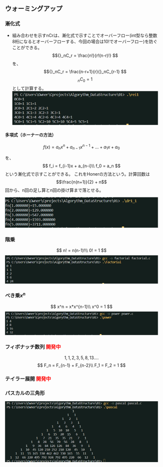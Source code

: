 
## ウォーミングアップ

### 漸化式
* 組み合わせを示すnCrは、漸化式で示すことでオーバーフロー(int型なら整数8桁になるとオーバーフローする、今回の場合は10!でオーバーフロー)を防ぐことができる。
$${}_nC_r = \frac{n!}{r!(n-r)!} $$
を、
$${}_nC_r = \frac{n-r+1}{r}{}_nC_{r-1} $$
$${}_nC_0 = 1$$
として計算する。
![Alt text](image.png)

#### 多項式（ホーナーの方法）

$$f(x) = a_nx^n + a_{n-1}x^{n-1} + ... + a_1x + a_0 $$

を、
$$
f_i = f_{i-1}x + a_{n-i}\\
f_0 = a_n
$$
という漸化式で示すことができる。
これをHonerの方法という。計算回数は
$$\frac{n(n+1)}{2} + n$$
回から、n回の足し算とn回の掛け算まで落とせる。

![Alt text](image-1.png)

### 階乗
$$
n! = n(n-1)!\\
0! = 1
$$
![Alt text](image-2.png)


### べき乗$x^n$
$$
x^n = x*x^{n-1}\\
x^0 = 1
$$
![Alt text](image-3.png)

### フィボナッチ数列 <font color="red">開発中</font>
$$1, 1, 2, 3, 5, 8, 13....$$
$$
F_n = F_{n-1} + F_{n-2}\\
F_1 = F_2 = 1
$$

### テイラー展開 <font color="red">開発中</font>




### パスカルの三角形
![Alt text](image-4.png)